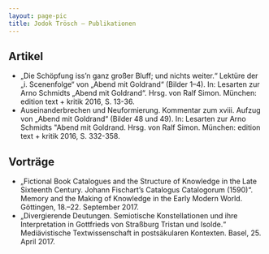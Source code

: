 ```yaml
---
layout: page-pic
title: Jodok Trösch – Publikationen
---
```


## Artikel

- „Die Schöpfung iss’n ganz großer Bluff; und nichts weiter.“ Lektüre der „i. Scenenfolge“ von „Abend mit Goldrand“ (Bilder 1–4). In: Lesarten zur Arno Schmidts „Abend mit Goldrand“. Hrsg. von Ralf Simon. München: edition text + kritik 2016, S. 13-36.
- Auseinanderbrechen und Neuformierung. Kommentar zum xviii. Aufzug von „Abend mit Goldrand“ (Bilder 48 und 49). In: Lesarten zur Arno Schmidts "Abend mit Goldrand\. Hrsg. von Ralf Simon. München: edition text + kritik 2016, S. 332-358.

## Vorträge

- „Fictional Book Catalogues and the Structure of Knowledge in the Late Sixteenth Century. Johann Fischart’s Catalogus Catalogorum (1590)“. Memory and the Making of Knowledge in the Early Modern World. Göttingen, 18.–22. September 2017.
- „Divergierende Deutungen. Semiotische Konstellationen und ihre Interpretation in Gottfrieds von Straßburg Tristan und Isolde.“ Mediävistische Textwissenschaft in postsäkularen Kontexten. Basel, 25. April 2017.
